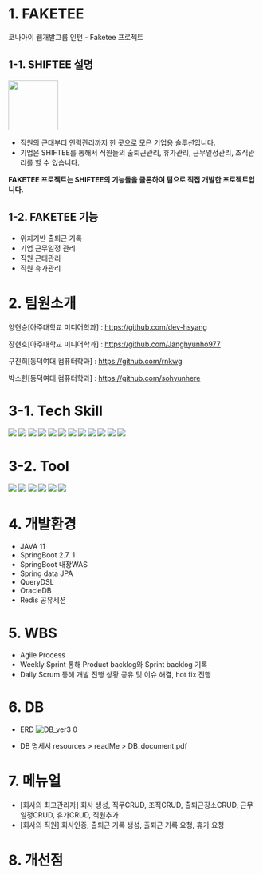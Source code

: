 # 1. FAKETEE 
코나아이 웹개발그룹 인턴 - Faketee 프로젝트

## 1-1. SHIFTEE 설명
<img src="https://user-images.githubusercontent.com/87631304/209618027-d492e7bc-f059-46d5-9f40-d5d4c0124f46.png" width="100" height="100">

- 직원의 근태부터 인력관리까지 한 곳으로 모은 기업용 솔루션입니다.
- 기업은 SHIFTEE를 통해서 직원들의 출퇴근관리, 휴가관리, 근무일정관리, 조직관리를 할 수 있습니다. 

**FAKETEE 프로젝트는 SHIFTEE의 기능들을 클론하여 팀으로 직접 개발한 프로젝트입니다.**

## 1-2. FAKETEE 기능
- 위치기반 출퇴근 기록
- 기업 근무일정 관리
- 직원 근태관리
- 직원 휴가관리

# 2. 팀원소개
양현승[아주대학교 미디어학과] : https://github.com/dev-hsyang

장현호[아주대학교 미디어학과] : https://github.com/Janghyunho977

구진희[동덕여대 컴퓨터학과] : https://github.com/rnkwg

박소현[동덕여대 컴퓨터학과] : https://github.com/sohyunhere

# 3-1. Tech Skill
<img src="https://img.shields.io/badge/Java-007396?style=for-the-badge&logo=java&logoColor=white"/>
<img src="https://img.shields.io/badge/Spring%20Boot-6DB33F.svg?&style=for-the-badge&logo=SpringBoot&logoColor=white"/>
<img src="https://img.shields.io/badge/gradle-02303A?style=for-the-badge&logo=gradle&logoColor=white">
<img src="https://img.shields.io/badge/Spring%20Security-6DB33F.svg?&style=for-the-badge&logo=SpringSecurity&logoColor=white"/>
<img src="https://img.shields.io/badge/JPA-6DB33F.svg?&style=for-the-badge&logo=JPA&logoColor=white"/>
<img src="https://img.shields.io/badge/QueryDSL-00599C.svg?&style=for-the-badge&logo=QueryDSL&logoColor=white"/>
<img src="https://img.shields.io/badge/oracle-F80000?style=for-the-badge&logo=oracle&logoColor=white">
<img src="https://img.shields.io/badge/Redis-DC382D.svg?&style=for-the-badge&logo=Redis&logoColor=white"/>
<img src="https://img.shields.io/badge/JavaScript-F7DF1E.svg?&style=for-the-badge&logo=JavaScript&logoColor=white"/>
<img src="https://img.shields.io/badge/HTML5-E34F26.svg?&style=for-the-badge&logo=HTML5&logoColor=white"/>
<img src="https://img.shields.io/badge/jQuery-0769AD.svg?&style=for-the-badge&logo=jQuery&logoColor=white"/>
<img src="https://img.shields.io/badge/Thymleaf-007396?style=for-the-badge&logo=Thymleaf&logoColor=white"/>

# 3-2. Tool
<img src="https://img.shields.io/badge/GitHub-181717.svg?&style=for-the-badge&logo=GitHub&logoColor=white">
<img src="https://img.shields.io/badge/IntelliJ IDEA-000000.svg?style=for-the-badge&logo=IntelliJ IDEA&logoColor=white"/>
<img src="https://img.shields.io/badge/Figma-F24E1E.svg?&style=for-the-badge&logo=Figma&logoColor=white"/>
<img src="https://img.shields.io/badge/Exerd-007396?style=for-the-badge&logo=Exerd&logoColor=white"/>
<img src="https://img.shields.io/badge/SqlDeveloper-007396?style=for-the-badge&logo=SqlDelveloper&logoColor=white"/>
<img src="https://img.shields.io/badge/Microsoft Teams-6264A7.svg?&style=for-the-badge&logo=Microsoft Teams&logoColor=white">

# 4. 개발환경
- JAVA 11
- SpringBoot 2.7. 1
- SpringBoot 내장WAS
- Spring data JPA
- QueryDSL
- OracleDB
- Redis 공유세션

# 5. WBS
- Agile Process
- Weekly Sprint 통해 Product backlog와 Sprint backlog 기록
- Daily Scrum 통해 개발 진행 상황 공유 및 이슈 해결, hot fix 진행

# 6. DB
- ERD
![DB_ver3 0](https://user-images.githubusercontent.com/87631304/209628014-6d1c291b-bb83-48d9-94eb-a9047a106aee.png)

- DB 명세서
resources > readMe > DB_document.pdf

# 7. 메뉴얼
- [회사의 최고관리자] 회사 생성, 직무CRUD, 조직CRUD, 출퇴근장소CRUD, 근무일정CRUD, 휴가CRUD, 직원추가
- [회사의 직원] 회사인증, 출퇴근 기록 생성, 출퇴근 기록 요청, 휴가 요청

# 8. 개선점
